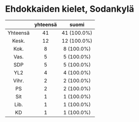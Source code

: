 # Ehdokkaiden kielet, Sodankylä

| |yhteensä|suomi|
|:---:|:---:|:---:|
|Yhteensä|41|41 (100.0%)|
|Kesk.|12|12 (100.0%)|
|Kok.|8|8 (100.0%)|
|Vas.|5|5 (100.0%)|
|SDP|5|5 (100.0%)|
|YL2|4|4 (100.0%)|
|Vihr.|2|2 (100.0%)|
|PS|2|2 (100.0%)|
|Sit|1|1 (100.0%)|
|Lib.|1|1 (100.0%)|
|KD|1|1 (100.0%)|

